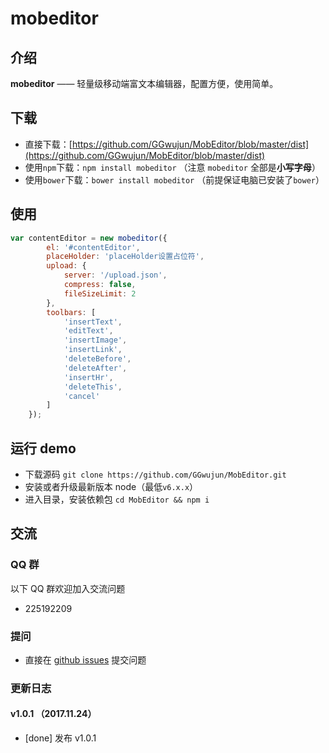 
# mobeditor

## 介绍

**mobeditor** —— 轻量级移动端富文本编辑器，配置方便，使用简单。




## 下载

- 直接下载：[https://github.com/GGwujun/MobEditor/blob/master/dist](https://github.com/GGwujun/MobEditor/blob/master/dist)
- 使用`npm`下载：`npm install mobeditor` （注意 `mobeditor` 全部是**小写字母**）
- 使用`bower`下载：`bower install mobeditor` （前提保证电脑已安装了`bower`）

## 使用

```javascript
var contentEditor = new mobeditor({
        el: '#contentEditor',
        placeHolder: 'placeHolder设置占位符',
        upload: {
            server: '/upload.json',
            compress: false,
            fileSizeLimit: 2
        },
        toolbars: [
            'insertText',
            'editText',
            'insertImage',
            'insertLink',
            'deleteBefore',
            'deleteAfter',
            'insertHr',
            'deleteThis',
            'cancel'
        ]
    });
```


## 运行 demo

- 下载源码 `git clone https://github.com/GGwujun/MobEditor.git`
- 安装或者升级最新版本 node（最低`v6.x.x`）
- 进入目录，安装依赖包 `cd MobEditor && npm i`

## 交流

### QQ 群

以下 QQ 群欢迎加入交流问题

- 225192209

### 提问


- 直接在 [github issues](https://github.com/GGwujun/MobEditor/issues) 提交问题



### 更新日志

#### v1.0.1 （2017.11.24）

- [done] 发布 v1.0.1